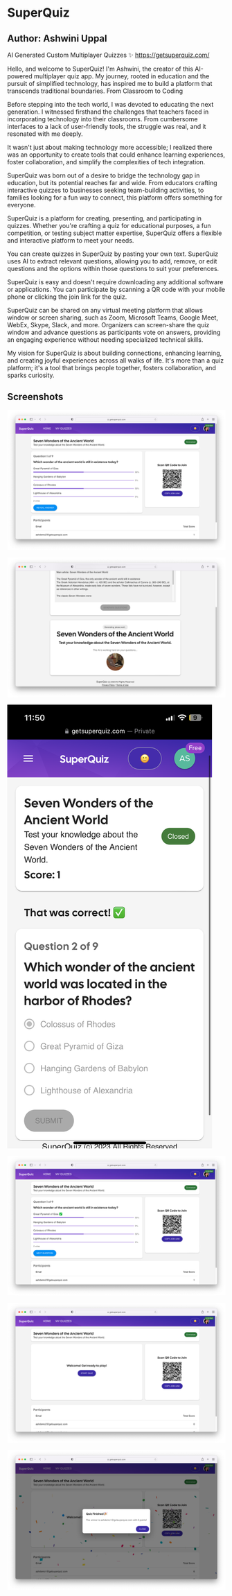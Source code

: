 # SuperQuiz

## Author: Ashwini Uppal

AI Generated Custom Multiplayer Quizzes ✨
https://getsuperquiz.com/

Hello, and welcome to SuperQuiz! I'm Ashwini, the creator of this AI-powered multiplayer quiz app. My journey, rooted in education and the pursuit of simplified technology, has inspired me to build a platform that transcends traditional boundaries.
From Classroom to Coding

Before stepping into the tech world, I was devoted to educating the next generation. I witnessed firsthand the challenges that teachers faced in incorporating technology into their classrooms. From cumbersome interfaces to a lack of user-friendly tools, the struggle was real, and it resonated with me deeply.

It wasn't just about making technology more accessible; I realized there was an opportunity to create tools that could enhance learning experiences, foster collaboration, and simplify the complexities of tech integration.

SuperQuiz was born out of a desire to bridge the technology gap in education, but its potential reaches far and wide. From educators crafting interactive quizzes to businesses seeking team-building activities, to families looking for a fun way to connect, this platform offers something for everyone.


SuperQuiz is a platform for creating, presenting, and participating in quizzes. Whether you're crafting a quiz for educational purposes, a fun competition, or testing subject matter expertise, SuperQuiz offers a flexible and interactive platform to meet your needs.

You can create quizzes in SuperQuiz by pasting your own text. SuperQuiz uses AI to extract relevant questions, allowing you to add, remove, or edit questions and the options within those questions to suit your preferences. 

SuperQuiz is easy and doesn't require downloading any additional software or applications. You can participate by scanning a QR code with your mobile phone or clicking the join link for the quiz.

SuperQuiz can be shared on any virtual meeting platform that allows window or screen sharing, such as Zoom, Microsoft Teams, Google Meet, WebEx, Skype, Slack, and more. Organizers can screen-share the quiz window and advance questions as participants vote on answers, providing an engaging experience without needing specialized technical skills.

My vision for SuperQuiz is about building connections, enhancing learning, and creating joyful experiences across all walks of life. It's more than a quiz platform; it's a tool that brings people together, fosters collaboration, and sparks curiosity.



## Screenshots

![App Screenshot](./images/1.png)

![App Screenshot](./images/2.png)

![App Screenshot](./images/3.png)

![App Screenshot](./images/4.png)


![App Screenshot](./images/5.png)


![App Screenshot](./images/6.png)